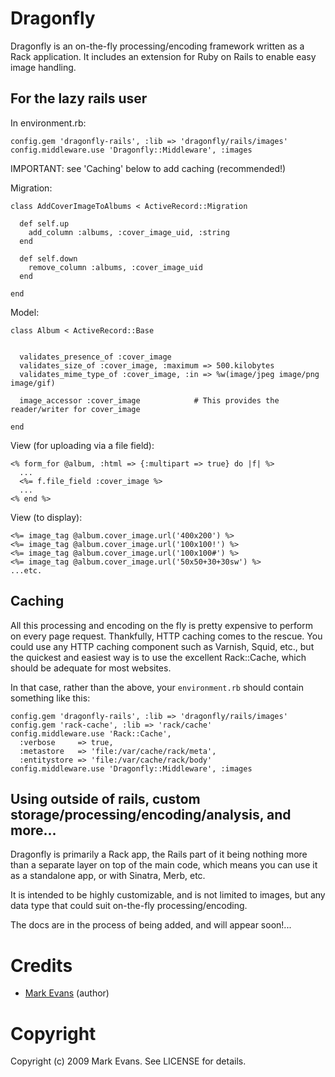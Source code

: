 Dragonfly
===========

Dragonfly is an on-the-fly processing/encoding framework written as a Rack application.
It includes an extension for Ruby on Rails to enable easy image handling.

For the lazy rails user
-----------------------

In environment.rb:

    config.gem 'dragonfly-rails', :lib => 'dragonfly/rails/images'
    config.middleware.use 'Dragonfly::Middleware', :images

IMPORTANT: see 'Caching' below to add caching (recommended!)

Migration:

    class AddCoverImageToAlbums < ActiveRecord::Migration

      def self.up
        add_column :albums, :cover_image_uid, :string
      end

      def self.down
        remove_column :albums, :cover_image_uid
      end

    end

Model:

    class Album < ActiveRecord::Base
    
      
      validates_presence_of :cover_image
      validates_size_of :cover_image, :maximum => 500.kilobytes
      validates_mime_type_of :cover_image, :in => %w(image/jpeg image/png image/gif)
      
      image_accessor :cover_image            # This provides the reader/writer for cover_image
    
    end

View (for uploading via a file field):

    <% form_for @album, :html => {:multipart => true} do |f| %>
      ...
      <%= f.file_field :cover_image %>
      ...
    <% end %>


View (to display):

    <%= image_tag @album.cover_image.url('400x200') %>
    <%= image_tag @album.cover_image.url('100x100!') %>
    <%= image_tag @album.cover_image.url('100x100#') %>
    <%= image_tag @album.cover_image.url('50x50+30+30sw') %>
    ...etc.


Caching
-------

All this processing and encoding on the fly is pretty expensive to perform on every page request.
Thankfully, HTTP caching comes to the rescue.
You could use any HTTP caching component such as Varnish, Squid, etc., but the quickest and easiest way is to use the excellent Rack::Cache, which should be adequate for most websites.

In that case, rather than the above, your `environment.rb` should contain something like this:

    config.gem 'dragonfly-rails', :lib => 'dragonfly/rails/images'
    config.gem 'rack-cache', :lib => 'rack/cache'
    config.middleware.use 'Rack::Cache',
      :verbose     => true,
      :metastore   => 'file:/var/cache/rack/meta',
      :entitystore => 'file:/var/cache/rack/body'
    config.middleware.use 'Dragonfly::Middleware', :images


Using outside of rails, custom storage/processing/encoding/analysis, and more...
------------------------------------------------------------------------
Dragonfly is primarily a Rack app, the Rails part of it being nothing more than a separate layer on top of the main code, which means you can use it as a standalone app, or with Sinatra, Merb, etc.

It is intended to be highly customizable, and is not limited to images, but any data type that could suit on-the-fly processing/encoding.

The docs are in the process of being added, and will appear soon!...

Credits
=======
- <a href="http://github.com/markevans">Mark Evans</a> (author)

Copyright
========

Copyright (c) 2009 Mark Evans. See LICENSE for details.
